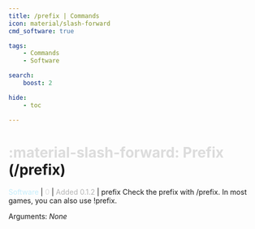 ```yaml
---
title: /prefix | Commands
icon: material/slash-forward
cmd_software: true

tags:
    - Commands
    - Software

search:
    boost: 2

hide:
    - toc

---
```

# <p style="color: rgb(220,220,220); display: inline;">:material-slash-forward: Prefix</p> (/prefix)
<div style="display:inline;">
<p style="color: #C6EDFB; display: inline;">Software</p> | <p style="color: rgb(220,220,220); display: inline;">0</p> | <p style="color: rgb(180,180,180); display: inline;"> Added 0.1.2</p> | prefix
</div>
Check the prefix with /prefix. In most games, you can also use !prefix.

Arguments: _None_

<!-- ## See Also -->
<!-- * [:fontawesome-solid-ranking-star: /rank](/Commands/specifics/rank/) -->
<!-- * [Setting a custom prefix](/404.html) -->
